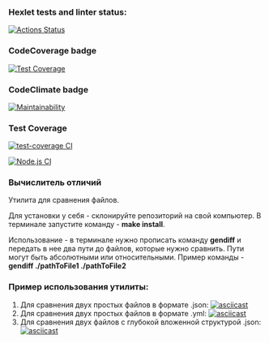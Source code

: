 ### Hexlet tests and linter status:
[![Actions Status](https://github.com/antonkrupin/frontend-project-lvl2/workflows/hexlet-check/badge.svg)](https://github.com/antonkrupin/frontend-project-lvl2/actions)

### CodeCoverage badge
[![Test Coverage](https://api.codeclimate.com/v1/badges/6c05677295cdb372ee8e/test_coverage)](https://codeclimate.com/github/antonkrupin/frontend-project-lvl2/test_coverage)

### CodeClimate badge
[![Maintainability](https://api.codeclimate.com/v1/badges/6c05677295cdb372ee8e/maintainability)](https://codeclimate.com/github/antonkrupin/frontend-project-lvl2/maintainability)

### Test Coverage
[![test-coverage CI](https://github.com/antonkrupin/frontend-project-lvl2/actions/workflows/test-coverage.yml/badge.svg)](https://github.com/antonkrupin/frontend-project-lvl2/actions/workflows/test-coverage.yml)

[![Node.js CI](https://github.com/antonkrupin/frontend-project-lvl2/actions/workflows/nodejs.yml/badge.svg)](https://github.com/antonkrupin/frontend-project-lvl2/actions/workflows/nodejs.yml)


### **Вычислитель отличий**

Утилита для сравнения файлов.

Для установки у себя - склонируйте репозиторий на свой компьютер. В терминале запустите команду - **make install**.

Использование - в терминале нужно прописать команду **gendiff** и передать в нее два пути до файлов, которые нужно сравнить. Пути могут быть абсолютными или относительными.
Пример команды - **gendiff ./pathToFile1 ./pathToFile2**

### **Пример использования утилиты:**

1. Для сравнения двух простых файлов в формате .json: [![asciicast](https://asciinema.org/a/lz05JethmmL1YEaRYHiODQyYB.svg)](https://asciinema.org/a/lz05JethmmL1YEaRYHiODQyYB)
2. Для сравнения двух простых файлов в формате .yml: [![asciicast](https://asciinema.org/a/cx0dZsEDslpAabP3xqH7K5OMA.svg)](https://asciinema.org/a/cx0dZsEDslpAabP3xqH7K5OMA)
3. Для сравнения двух файлов с глубокой вложенной структурой .json: [![asciicast](https://asciinema.org/a/1c2UR4E9TuiNEz6Lh0stdYB2S.svg)](https://asciinema.org/a/1c2UR4E9TuiNEz6Lh0stdYB2S)
